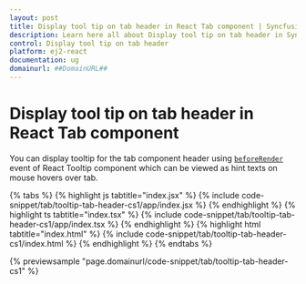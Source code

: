 ```yaml
---
layout: post
title: Display tool tip on tab header in React Tab component | Syncfusion
description: Learn here all about Display tool tip on tab header in Syncfusion React Tab component of Syncfusion Essential JS 2 and more.
control: Display tool tip on tab header 
platform: ej2-react
documentation: ug
domainurl: ##DomainURL##
---
```


# Display tool tip on tab header in React Tab component

You can display tooltip for the tab component header using [`beforeRender`](https://ej2.syncfusion.com/react/documentation/api/tooltip/#beforerender) event of React Tooltip component which can be viewed as hint texts on mouse hovers over tab.

{% tabs %}
{% highlight js tabtitle="index.jsx" %}
{% include code-snippet/tab/tooltip-tab-header-cs1/app/index.jsx %}
{% endhighlight %}
{% highlight ts tabtitle="index.tsx" %}
{% include code-snippet/tab/tooltip-tab-header-cs1/app/index.tsx %}
{% endhighlight %}
{% highlight html tabtitle="index.html" %}
{% include code-snippet/tab/tooltip-tab-header-cs1/index.html %}
{% endhighlight %}
{% endtabs %}
        
{% previewsample "page.domainurl/code-snippet/tab/tooltip-tab-header-cs1" %}
